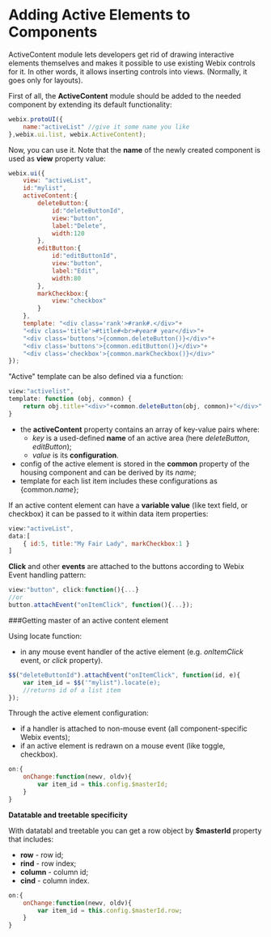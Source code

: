 Adding Active Elements to Components
==========================

ActiveContent module lets developers get rid of drawing interactive elements themselves and makes it possible to use existing Webix controls for it. 
In other words, it allows inserting controls into views. (Normally, it goes only for layouts). 

First of all, the **ActiveContent** module should be added to the needed component by extending its default functionality:

~~~js
webix.protoUI({
    name:"activeList" //give it some name you like
},webix.ui.list, webix.ActiveContent);
~~~

Now, you can use it. Note that the **name** of the newly created component is used as **view** property value: 

~~~js
webix.ui({
	view: "activeList",
	id:"mylist",
	activeContent:{
		deleteButton:{
			id:"deleteButtonId",
			view:"button",
			label:"Delete",
			width:120
		},
		editButton:{
			id:"editButtonId",
			view:"button",
			label:"Edit",
			width:80
		},
		markCheckbox:{
			view:"checkbox"
		}
	},
	template: "<div class='rank'>#rank#.</div>"+
	"<div class='title'>#title#<br>#year# year</div>"+
	"<div class='buttons'>{common.deleteButton()}</div>"+
	"<div class='buttons'>{common.editButton()}</div>"+
	"<div class='checkbox'>{common.markCheckbox()}</div>"
});
~~~

"Active" template can be also defined via a function:

~~~js
view:"activelist",
template: function (obj, common) {
	return obj.title+"<div>"+common.deleteButton(obj, common)+"</div>";
}
~~~

- the **activeContent** property contains an array of key-value pairs where: 
	- *key* is a used-defined **name** of an active area (here *deleteButton*, *editButton*);
    - *value* is its **configuration**. 
- config of the active element is stored in the **common** property of the housing component and can be derived by its *name*;
- template for each list item includes these configurations as {common.*name*};

If an active content element can have a **variable value** (like text field, or checkbox) it can be passed to it within data item properties: 

~~~js
view:"activeList",
data:[
	{ id:5, title:"My Fair Lady", markCheckbox:1 }
]
~~~

**Click** and other **events** are attached to the buttons according to Webix Event handling pattern:

~~~js
view:"button", click:function(){...}
//or
button.attachEvent("onItemClick", function(){...});
~~~

###Getting master of an active content element

Using locate function:

- in any mouse event handler  of the active element (e.g. *onItemClick* event, or *click* property).

~~~js
$$("deleteButtonId").attachEvent("onItemClick", function(id, e){
	var item_id = $$('"mylist").locate(e);
    //returns id of a list item
});
~~~

Through the active element configuration:

- if  a handler is attached to non-mouse event (all component-specific Webix events);
- if an active element is redrawn on a mouse event (like toggle, checkbox).

~~~js
on:{
	onChange:function(newv, oldv){
		var item_id = this.config.$masterId;
	}
}
~~~

**Datatable and treetable specificity**

With datatabl and treetable you can get a row object by **$masterId** property that includes: 

- **row** - row id;
- **rind** - row index;
- **column** - column id;
- **cind** - column index.

~~~js
on:{
	onChange:function(newv, oldv){
		var item_id = this.config.$masterId.row;
	}
}
~~~